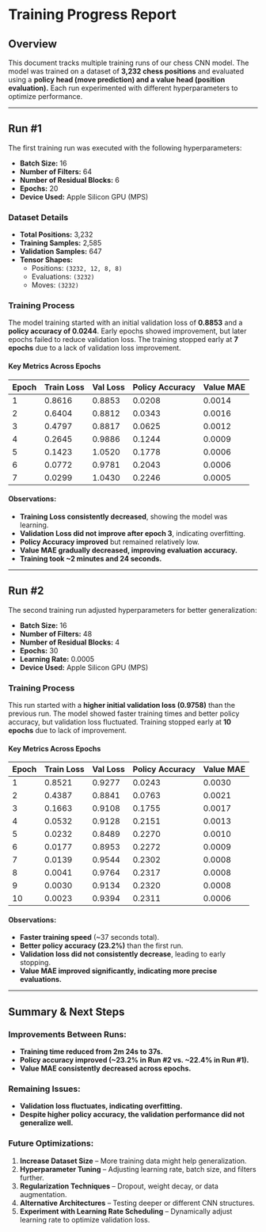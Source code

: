 # Training Progress Report

## Overview

This document tracks multiple training runs of our chess CNN model. The model was trained on a dataset of **3,232 chess positions** and evaluated using a **policy head (move prediction) and a value head (position evaluation).** Each run experimented with different hyperparameters to optimize performance.

---

## Run #1

The first training run was executed with the following hyperparameters:

- **Batch Size:** 16  
- **Number of Filters:** 64  
- **Number of Residual Blocks:** 6  
- **Epochs:** 20  
- **Device Used:** Apple Silicon GPU (MPS)  

### Dataset Details

- **Total Positions:** 3,232  
- **Training Samples:** 2,585  
- **Validation Samples:** 647  
- **Tensor Shapes:**  
  - Positions: `(3232, 12, 8, 8)`
  - Evaluations: `(3232)`
  - Moves: `(3232)`

### Training Process

The model training started with an initial validation loss of **0.8853** and a **policy accuracy of 0.0244**. Early epochs showed improvement, but later epochs failed to reduce validation loss. The training stopped early at **7 epochs** due to a lack of validation loss improvement.

#### Key Metrics Across Epochs

| Epoch | Train Loss | Val Loss | Policy Accuracy | Value MAE |
|-------|-----------|---------|----------------|------------|
| 1     | 0.8616    | 0.8853  | 0.0208         | 0.0014     |
| 2     | 0.6404    | 0.8812  | 0.0343         | 0.0016     |
| 3     | 0.4797    | 0.8817  | 0.0625         | 0.0012     |
| 4     | 0.2645    | 0.9886  | 0.1244         | 0.0009     |
| 5     | 0.1423    | 1.0520  | 0.1778         | 0.0006     |
| 6     | 0.0772    | 0.9781  | 0.2043         | 0.0006     |
| 7     | 0.0299    | 1.0430  | 0.2246         | 0.0005     |

#### Observations:

- **Training Loss consistently decreased**, showing the model was learning.
- **Validation Loss did not improve after epoch 3**, indicating overfitting.
- **Policy Accuracy improved** but remained relatively low.
- **Value MAE gradually decreased, improving evaluation accuracy.**
- **Training took ~2 minutes and 24 seconds.**

---

## Run #2

The second training run adjusted hyperparameters for better generalization:

- **Batch Size:** 16  
- **Number of Filters:** 48  
- **Number of Residual Blocks:** 4  
- **Epochs:** 30  
- **Learning Rate:** 0.0005  
- **Device Used:** Apple Silicon GPU (MPS)  

### Training Process

This run started with a **higher initial validation loss (0.9758)** than the previous run. The model showed faster training times and better policy accuracy, but validation loss fluctuated. Training stopped early at **10 epochs** due to lack of improvement.

#### Key Metrics Across Epochs

| Epoch | Train Loss | Val Loss | Policy Accuracy | Value MAE |
|-------|-----------|---------|----------------|------------|
| 1     | 0.8521    | 0.9277  | 0.0243         | 0.0030     |
| 2     | 0.4387    | 0.8841  | 0.0763         | 0.0021     |
| 3     | 0.1663    | 0.9108  | 0.1755         | 0.0017     |
| 4     | 0.0532    | 0.9128  | 0.2151         | 0.0013     |
| 5     | 0.0232    | 0.8489  | 0.2270         | 0.0010     |
| 6     | 0.0177    | 0.8953  | 0.2272         | 0.0009     |
| 7     | 0.0139    | 0.9544  | 0.2302         | 0.0008     |
| 8     | 0.0041    | 0.9764  | 0.2317         | 0.0008     |
| 9     | 0.0030    | 0.9134  | 0.2320         | 0.0008     |
| 10    | 0.0023    | 0.9394  | 0.2311         | 0.0006     |

#### Observations:

- **Faster training speed** (~37 seconds total).
- **Better policy accuracy (23.2%)** than the first run.
- **Validation loss did not consistently decrease**, leading to early stopping.
- **Value MAE improved significantly, indicating more precise evaluations.**

---

## Summary & Next Steps

### Improvements Between Runs:
- **Training time reduced from 2m 24s to 37s.**
- **Policy accuracy improved (~23.2% in Run #2 vs. ~22.4% in Run #1).**
- **Value MAE consistently decreased across epochs.**

### Remaining Issues:
- **Validation loss fluctuates, indicating overfitting.**
- **Despite higher policy accuracy, the validation performance did not generalize well.**

### Future Optimizations:
1. **Increase Dataset Size** – More training data might help generalization.
2. **Hyperparameter Tuning** – Adjusting learning rate, batch size, and filters further.
3. **Regularization Techniques** – Dropout, weight decay, or data augmentation.
4. **Alternative Architectures** – Testing deeper or different CNN structures.
5. **Experiment with Learning Rate Scheduling** – Dynamically adjust learning rate to optimize validation loss.

